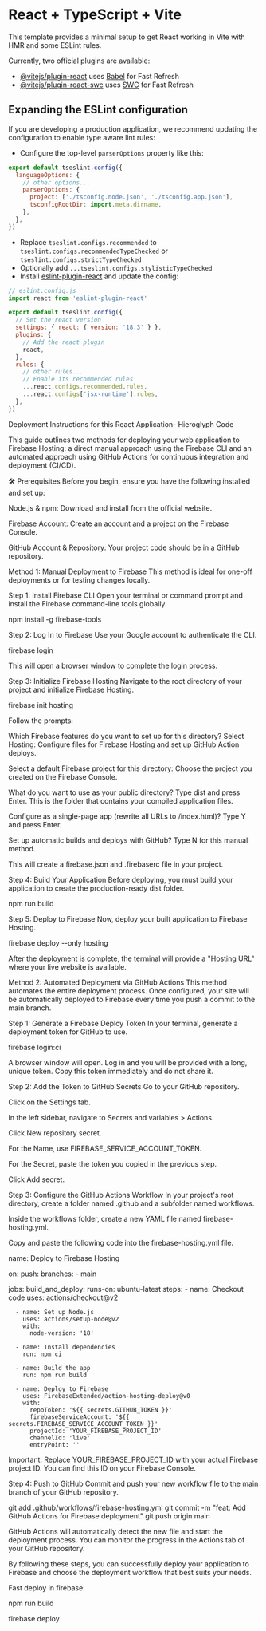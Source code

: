 # React + TypeScript + Vite

This template provides a minimal setup to get React working in Vite with HMR and some ESLint rules.

Currently, two official plugins are available:

- [@vitejs/plugin-react](https://github.com/vitejs/vite-plugin-react/blob/main/packages/plugin-react/README.md) uses [Babel](https://babeljs.io/) for Fast Refresh
- [@vitejs/plugin-react-swc](https://github.com/vitejs/vite-plugin-react-swc) uses [SWC](https://swc.rs/) for Fast Refresh

## Expanding the ESLint configuration

If you are developing a production application, we recommend updating the configuration to enable type aware lint rules:

- Configure the top-level `parserOptions` property like this:

```js
export default tseslint.config({
  languageOptions: {
    // other options...
    parserOptions: {
      project: ['./tsconfig.node.json', './tsconfig.app.json'],
      tsconfigRootDir: import.meta.dirname,
    },
  },
})
```

- Replace `tseslint.configs.recommended` to `tseslint.configs.recommendedTypeChecked` or `tseslint.configs.strictTypeChecked`
- Optionally add `...tseslint.configs.stylisticTypeChecked`
- Install [eslint-plugin-react](https://github.com/jsx-eslint/eslint-plugin-react) and update the config:

```js
// eslint.config.js
import react from 'eslint-plugin-react'

export default tseslint.config({
  // Set the react version
  settings: { react: { version: '18.3' } },
  plugins: {
    // Add the react plugin
    react,
  },
  rules: {
    // other rules...
    // Enable its recommended rules
    ...react.configs.recommended.rules,
    ...react.configs['jsx-runtime'].rules,
  },
})
```
Deployment Instructions for this React Application- Hieroglyph Code

This guide outlines two methods for deploying your web application to Firebase Hosting: a direct manual approach using the Firebase CLI and an automated approach using GitHub Actions for continuous integration and deployment (CI/CD).

🛠️ Prerequisites
Before you begin, ensure you have the following installed and set up:

Node.js & npm: Download and install from the official website.

Firebase Account: Create an account and a project on the Firebase Console.

GitHub Account & Repository: Your project code should be in a GitHub repository.

Method 1: Manual Deployment to Firebase
This method is ideal for one-off deployments or for testing changes locally.

Step 1: Install Firebase CLI
Open your terminal or command prompt and install the Firebase command-line tools globally.

npm install -g firebase-tools


Step 2: Log In to Firebase
Use your Google account to authenticate the CLI.

firebase login


This will open a browser window to complete the login process.

Step 3: Initialize Firebase Hosting
Navigate to the root directory of your project and initialize Firebase Hosting.

firebase init hosting


Follow the prompts:

Which Firebase features do you want to set up for this directory? Select Hosting: Configure files for Firebase Hosting and set up GitHub Action deploys.

Select a default Firebase project for this directory: Choose the project you created on the Firebase Console.

What do you want to use as your public directory? Type dist and press Enter. This is the folder that contains your compiled application files.

Configure as a single-page app (rewrite all URLs to /index.html)? Type Y and press Enter.

Set up automatic builds and deploys with GitHub? Type N for this manual method.

This will create a firebase.json and .firebaserc file in your project.

Step 4: Build Your Application
Before deploying, you must build your application to create the production-ready dist folder.

npm run build


Step 5: Deploy to Firebase
Now, deploy your built application to Firebase Hosting.

firebase deploy --only hosting


After the deployment is complete, the terminal will provide a "Hosting URL" where your live website is available.

Method 2: Automated Deployment via GitHub Actions
This method automates the entire deployment process. Once configured, your site will be automatically deployed to Firebase every time you push a commit to the main branch.

Step 1: Generate a Firebase Deploy Token
In your terminal, generate a deployment token for GitHub to use.

firebase login:ci


A browser window will open. Log in and you will be provided with a long, unique token. Copy this token immediately and do not share it.

Step 2: Add the Token to GitHub Secrets
Go to your GitHub repository.

Click on the Settings tab.

In the left sidebar, navigate to Secrets and variables > Actions.

Click New repository secret.

For the Name, use FIREBASE_SERVICE_ACCOUNT_TOKEN.

For the Secret, paste the token you copied in the previous step.

Click Add secret.

Step 3: Configure the GitHub Actions Workflow
In your project's root directory, create a folder named .github and a subfolder named workflows.

Inside the workflows folder, create a new YAML file named firebase-hosting.yml.

Copy and paste the following code into the firebase-hosting.yml file.

name: Deploy to Firebase Hosting

on:
  push:
    branches:
      - main

jobs:
  build_and_deploy:
    runs-on: ubuntu-latest
    steps:
      - name: Checkout code
        uses: actions/checkout@v2

      - name: Set up Node.js
        uses: actions/setup-node@v2
        with:
          node-version: '18'

      - name: Install dependencies
        run: npm ci

      - name: Build the app
        run: npm run build

      - name: Deploy to Firebase
        uses: FirebaseExtended/action-hosting-deploy@v0
        with:
          repoToken: '${{ secrets.GITHUB_TOKEN }}'
          firebaseServiceAccount: '${{ secrets.FIREBASE_SERVICE_ACCOUNT_TOKEN }}'
          projectId: 'YOUR_FIREBASE_PROJECT_ID'
          channelId: 'live'
          entryPoint: ''


Important: Replace YOUR_FIREBASE_PROJECT_ID with your actual Firebase project ID. You can find this ID on your Firebase Console.

Step 4: Push to GitHub
Commit and push your new workflow file to the main branch of your GitHub repository.

git add .github/workflows/firebase-hosting.yml
git commit -m "feat: Add GitHub Actions for Firebase deployment"
git push origin main


GitHub Actions will automatically detect the new file and start the deployment process. You can monitor the progress in the Actions tab of your GitHub repository.

By following these steps, you can successfully deploy your application to Firebase and choose the deployment workflow that best suits your needs.

Fast deploy in firebase:

npm run build

firebase deploy


